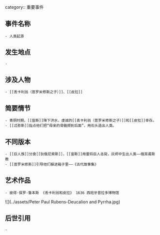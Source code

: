 category:: 重要事件
## 事件名称
	- 人类起源
## 发生地点
	-
## 涉及人物
	- [[丢卡利翁（普罗米修斯之子）]]、[[皮拉]]
## 简要情节
	- 青铜时期，[[宙斯]]降下洪水，虔诚的[[丢卡利翁（普罗米修斯之子）]]和[[皮拉]]幸存。
	- [[忒弥斯]]指点他们把“母亲的骨骼掷到后面”，用石头造出人类。
## 不同版本
	- [[巨人族]]分食[[狄俄尼索斯]]，[[宙斯]]用雷将巨人击毙，灰烬中生出人类——俄耳甫斯教
	- [[普罗米修斯]]引导他们躲进箱子里——《古代故事集》
## 艺术作品
	- 彼得·保罗·鲁本斯 《丢卡利翁和皮拉》 1636 西班牙普拉多博物馆
 ![](../assets/Peter Paul Rubens-Deucalion and Pyrrha.jpg)
## 后世引用
	-
